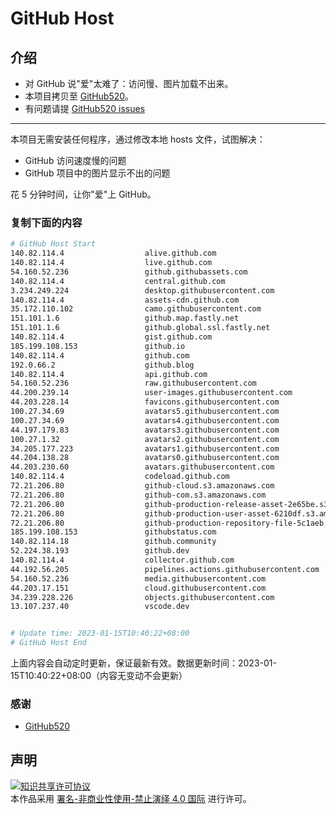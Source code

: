 # GitHub Host
## 介绍
- 对 GitHub 说"爱"太难了：访问慢、图片加载不出来。
- 本项目拷贝至 [GitHub520](https://github.com/521xueweihan/GitHub520)。
- 有问题请提 [GitHub520 issues](https://github.com/521xueweihan/GitHub520/issues/new)

---

本项目无需安装任何程序，通过修改本地 hosts 文件，试图解决：
- GitHub 访问速度慢的问题
- GitHub 项目中的图片显示不出的问题

花 5 分钟时间，让你"爱"上 GitHub。

### 复制下面的内容
```bash
# GitHub Host Start
140.82.114.4                  alive.github.com
140.82.114.4                  live.github.com
54.160.52.236                 github.githubassets.com
140.82.114.4                  central.github.com
3.234.249.224                 desktop.githubusercontent.com
140.82.114.4                  assets-cdn.github.com
35.172.110.102                camo.githubusercontent.com
151.101.1.6                   github.map.fastly.net
151.101.1.6                   github.global.ssl.fastly.net
140.82.114.4                  gist.github.com
185.199.108.153               github.io
140.82.114.4                  github.com
192.0.66.2                    github.blog
140.82.114.4                  api.github.com
54.160.52.236                 raw.githubusercontent.com
44.200.239.14                 user-images.githubusercontent.com
44.203.228.14                 favicons.githubusercontent.com
100.27.34.69                  avatars5.githubusercontent.com
100.27.34.69                  avatars4.githubusercontent.com
44.197.179.83                 avatars3.githubusercontent.com
100.27.1.32                   avatars2.githubusercontent.com
34.205.177.223                avatars1.githubusercontent.com
44.204.138.28                 avatars0.githubusercontent.com
44.203.230.60                 avatars.githubusercontent.com
140.82.114.4                  codeload.github.com
72.21.206.80                  github-cloud.s3.amazonaws.com
72.21.206.80                  github-com.s3.amazonaws.com
72.21.206.80                  github-production-release-asset-2e65be.s3.amazonaws.com
72.21.206.80                  github-production-user-asset-6210df.s3.amazonaws.com
72.21.206.80                  github-production-repository-file-5c1aeb.s3.amazonaws.com
185.199.108.153               githubstatus.com
140.82.114.18                 github.community
52.224.38.193                 github.dev
140.82.114.4                  collector.github.com
44.192.56.205                 pipelines.actions.githubusercontent.com
54.160.52.236                 media.githubusercontent.com
44.203.17.151                 cloud.githubusercontent.com
34.239.228.226                objects.githubusercontent.com
13.107.237.40                 vscode.dev


# Update time: 2023-01-15T10:40:22+08:00
# GitHub Host End

```
上面内容会自动定时更新，保证最新有效。数据更新时间：2023-01-15T10:40:22+08:00（内容无变动不会更新）

### 感谢

- [GitHub520](https://github.com/521xueweihan/GitHub520)

## 声明
<a rel="license" href="https://creativecommons.org/licenses/by-nc-nd/4.0/deed.zh"><img alt="知识共享许可协议" style="border-width: 0" src="https://licensebuttons.net/l/by-nc-nd/4.0/88x31.png"></a><br>本作品采用 <a rel="license" href="https://creativecommons.org/licenses/by-nc-nd/4.0/deed.zh">署名-非商业性使用-禁止演绎 4.0 国际</a> 进行许可。